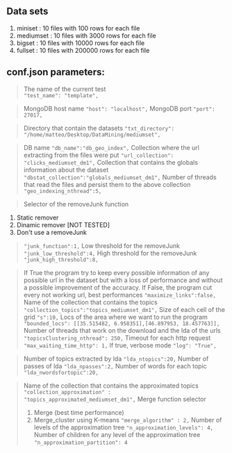 ## Data sets

1. miniset : 10 files with 100 rows for each file
2. mediumset : 10 files with 3000 rows for each file
3. bigset : 10 files with 10000 rows for each file
4. fullset : 10 files with 200000 rows for each file

## conf.json parameters:

>The name of the current test	
>`"test_name": "template",`

> MongoDB host name
>`"host": "localhost",`
> MongoDB port
>`"port": 27017,`

> Directory that contain the datasets
>`"txt_directory": "/home/matteo/Desktop/DataMining/mediumset",`

> DB name
>`"db_name":"db_geo_index",`
> Collection where the url extracting from the files were put
>`"url_collection": "clicks_mediumset_dm1",`
> Collection that contains the globals information about the dataset
>`"dbstat_collection":"globals_mediumset_dm1",`
> Number of threads that read the files and persist them to the above collection
>`"geo_indexing_nthread":5,`

> Selector of the removeJunk function
1. Static remover
2. Dinamic remover \[NOT TESTED\]
3. Don't use a removeJunk
>`"junk_function":1,`
> Low threshold for the removeJunk
>`"junk_low_threshold":4,`
> High threshold for the removeJunk
>`"junk_high_threshold":8,`

> If True the program try to keep every possible information of any possible url in the dataset but with a loss of performance and without a possible improvement of the accuracy. If False, the program cut every not working url, best performances
>`"maximize_links":false,`
> Name of the collection that contains the topics
>`"collection_topics":"topics_mediumset_dm1",`
> Size of each cell of the grid
>`"s":10,`
> Locs of the area where we want to run the program
>`"bounded_locs": [[35.515482, 6.958351],[46.897953, 18.457763]],`
> Number of threads that work on the download and the lda of the urls
>`"topicsClustering_nthread": 250,`
> Timeout for each http request
>`"max_waiting_time_http": 1,`
> If true, verbose mode
>`"log": "True",`

> Number of topics extracted by lda
>`"lda_ntopics":20,`
> Number of passes of lda
>`"lda_npasses":2,`
> Number of words for each topic
>`"lda_nwordsfortopic":20,`

> Name of the collection that contains the approximated topics
>`"collection_approximation" : "topics_approximated_mediumset_dm1",`
> Merge function selector
> 1. Merge (best time performance)
> 2. Merge_cluster using K-means
>`"merge_algorithm" : 2,`
> Number of levels of the approximation tree
>`"n_approximation_levels": 4,`
> Number of children for any level of the approximation tree
>`"n_approximation_partition": 4`
